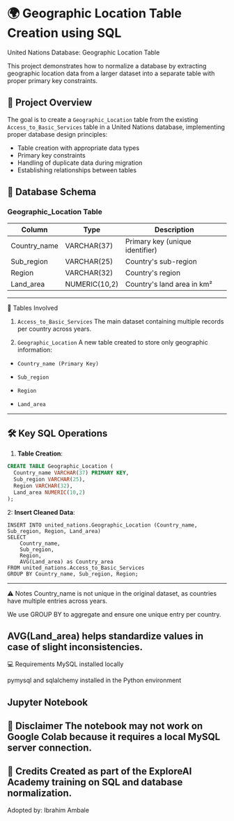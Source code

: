 # 🌍 Geographic Location Table Creation using SQL
United Nations Database: Geographic Location Table

This project demonstrates how to normalize a database by extracting geographic location data from a larger dataset into a separate table with proper primary key constraints.

## 📘 Project Overview

The goal is to create a `Geographic_Location` table from the existing `Access_to_Basic_Services` table in a United Nations database, implementing proper database design principles:

- Table creation with appropriate data types
- Primary key constraints
- Handling of duplicate data during migration
- Establishing relationships between tables

## 📂 Database Schema

### Geographic_Location Table
| Column        | Type         | Description                |
|---------------|--------------|----------------------------|
| Country_name  | VARCHAR(37)  | Primary key (unique identifier) |
| Sub_region    | VARCHAR(25)  | Country's sub-region        |
| Region        | VARCHAR(32)  | Country's region           |
| Land_area     | NUMERIC(10,2)| Country's land area in km² |
---
📂 Tables Involved
1. `Access_to_Basic_Services`
The main dataset containing multiple records per country across years.

2. `Geographic_Location`
A new table created to store only geographic information:

- `Country_name (Primary Key)`

- `Sub_region`

- `Region`

- `Land_area`
---
## 🛠️ Key SQL Operations

1. **Table Creation**:
```sql
CREATE TABLE Geographic_Location (
  Country_name VARCHAR(37) PRIMARY KEY,
  Sub_region VARCHAR(25),
  Region VARCHAR(32),
  Land_area NUMERIC(10,2)
);
```
2: **Insert Cleaned Data**:
```
INSERT INTO united_nations.Geographic_Location (Country_name, Sub_region, Region, Land_area)
SELECT 
    Country_name,
    Sub_region,
    Region,
    AVG(Land_area) as Country_area
FROM united_nations.Access_to_Basic_Services
GROUP BY Country_name, Sub_region, Region;
```
---
⚠️ Notes
Country_name is not unique in the original dataset, as countries have multiple entries across years.

We use GROUP BY to aggregate and ensure one unique entry per country.

AVG(Land_area) helps standardize values in case of slight inconsistencies.
---
💻 Requirements
MySQL installed locally

pymysql and sqlalchemy installed in the Python environment

Jupyter Notebook
---
📎 Disclaimer
The notebook may not work on Google Colab because it requires a local MySQL server connection.
---
📌 Credits
Created as part of the ExploreAI Academy training on SQL and database normalization.
---
Adopted by: Ibrahim Ambale
